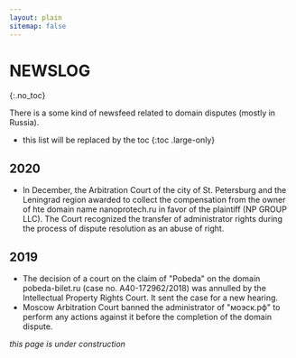 ```yaml
---
layout: plain
sitemap: false
---
```


# NEWSLOG
{:.no_toc}

There is a some kind of newsfeed related to domain disputes (mostly in Russia).

* this list will be replaced by the toc
{:toc .large-only}

## 2020

* In December, the Arbitration Court of the city of St. Petersburg and the Leningrad region awarded to collect the compensation from the owner of hte domain name nanoprotech.ru in favor of the plaintiff (NP GROUP LLC). The Court recognized the transfer of administrator rights during the process of dispute resolution as an abuse of right.

## 2019

* The decision of a court on the claim of "Pobeda" on the domain pobeda-bilet.ru (case no. A40-172962/2018) was annulled by the Intellectual Property Rights Court. It sent the case for a new hearing.
* Moscow Arbitration Court banned the administrator of "моэск.рф" to perform any actions against it before the completion of the domain dispute.

_this page is under construction_


[tag]: http://www.minddust.com/post/tags-and-categories-on-github-pages/
[migration]: docs/upgrade.md
[writing]: docs/writing.md
[scripts]: docs/scripts.md

[buy]: https://app.simplegoods.co/i/AQTTVBOE
[PRO-license]: licenses/PRO.md
[GPL-3.0]: licenses/GPL-3.0.md
